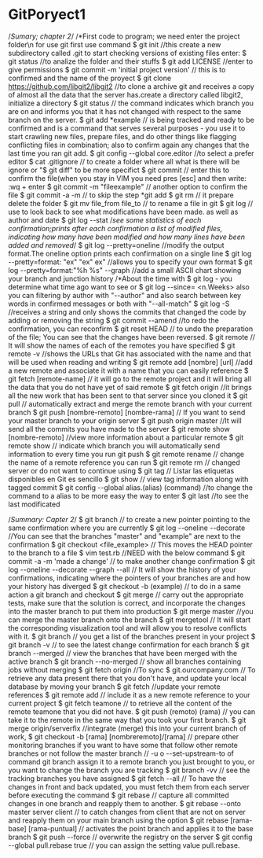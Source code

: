 # GitPoryect1
/*Sumary; chapter 2*/
/*First code to program; we need enter the project folder\n
            for use git first use command
$ git init //this create a new subdirectory called .git
to start checking versions of existing files enter:
$ git status //to analize the folder and their stuffs
$ git add LICENSE //enter to give permissions
$ git commit -m 'initial project version' // this is to confirmed and the name of the proyect
$ git clone https://github.com/libgit2/libgit2 //to clone a archive git and receives a copy of almost all the data that the server has.create a directory called libgit2, initialize a directory
$ git status // the command indicates which branch you are on and informs you that it has not changed with respect to the same branch on the server.
$ git add *example // is being tracked and ready to be confirmed and is a command that serves several purposes - you use it to start crawling new files, prepare files, and do other things like flagging conflicting files in combination; also to confirm again any changes that the last time you ran git add.
$ git config --global core.editor //to select a prefer editor
$ cat .gitignore // to create a folder where all what is there will be ignore or "$ git diff" to be more specifict
$ git commit // enter this to confirm the file(when you stay in VIM you need pres [esc] and then write: :wq + enter
$ git commit -m "fileexample" // another option to confirm the file
$ git commit -a -m // to skip the step *git add
$ git rm // it prepare delete the folder
$ git mv file_from file_to // to rename a file in git
$ git log // use to look back to see what modifications have been made. as well as author and date
$ git log --stat /*see some statistics of each confirmation;prints after each confirmation a list of modified files, indicating how many have been modified and how many lines have been added and removed*/
$ git log --pretty=oneline //modify the output format.The oneline option prints each confirmation on a single line
$ git log --pretty=format: "ex" "ex" ex" //allows you to specify your own format
$ git log --pretty=format:"%h %s" --graph //add a small ASCII chart showing your branch and junction history
/*About the time with $ git log -<n> you determine what time ago want to see or $ git log --since= <n.Weeks> also you can filtering by author
 with "--author" and also search between key words in confirmed messages or both with "--all-match"
$ git log -S //receives a string and only shows the commits that changed the code by adding or removing the string
$ git commit --amend //to redo the confirmation, you can reconfirm
$ git reset HEAD <file> // to undo the preparation of the file; You can see that the changes have been reversed.
$ git remote // It will show the names of each of the remotes you have specified
$ git remote -v //shows the URLs that Git has associated with the name and that will be used when reading and writing
$ git remote add [nombre] [url] //add a new remote and associate it with a name that you can easily reference
$ git fetch [remote-name] // it will go to the remote project and it will bring all the data that you do not have yet of said remote
$ git fetch origin //it brings all the new work that has been sent to that server since you cloned it
$ git pull // automatically extract and merge the remote branch with your current branch
$ git push [nombre-remoto] [nombre-rama] // If you want to send your master branch to your origin server
$ git push origin master //It will send all the commits you have made to the server
$ git remote show [nombre-remoto] //view more information about a particular remote
$ git remote show // indicate which branch you will automatically send information to every time you run git push
$ git remote rename // change the name of a remote reference you can run
$ git remote rm // changed server or do not want to continue using
$ git tag // Listar las etiquetas disponibles en Git es sencillo
$ git show // view tag information along with tagged commit
$ git config --global alias.(alias) (command) //to change the command to a alias to be more easy the way to enter
$ git last //to see the last modificated




  /*Summary: Capter 2*/
$ git branch <name> // to create a new pointer pointing to the same confirmation where you are currently
$ git log --oneline --decorate //You can see that the branches "master" and "example" are next to the confirmation
$ git checkout <file_example> // This moves the HEAD pointer to the branch to a file
$ vim test.rb //NEED with the below command
$ git commit -a -m 'made a change' // to make another change confirmation
$ git log --oneline --decorate --graph --all // It will show the history of your confirmations, indicating where the pointers of your branches are and how your history has diverged
$ git checkout -b (example) // to do in a same action a git branch and checkout
$ git merge // carry out the appropriate tests, make sure that the solution is correct, and incorporate the changes into the master branch to put them into production
$ git merge master //you can merge the master branch onto the branch
$ git mergetool // It will start the corresponding visualization tool and will allow you to resolve conflicts with it.
$ git branch // you get a list of the branches present in your project
$ git branch -v // to see the latest change confirmation for each branch
$ git branch --merged // view the branches that have been merged with the active branch
$ git branch --no-merged // show all branches containing jobs without merging
$ git fetch origin //To sync
$ git.ourcompany.com // To retrieve any data present there that you don't have, and update your local database by moving your branch
$ git fetch //update your remote references
$ git remote add // include it as a new remote reference to your current project
$ git fetch teamone // to retrieve all the content of the remote teamone that you did not have.
$ git push (remoto) (rama) // you can take it to the remote in the same way that you took your first branch.
$ git merge origin/serverfix //integrate (merge) this into your current branch of work,
$ git checkout -b [rama] [nombreremoto]/[rama] // prepare other monitoring branches if you want to have some that follow other remote branches or not follow the master branch
// -u o --set-upstream-to of command git branch assign it to a remote branch you just brought to you, or you want to change the branch you are tracking
$ git branch -vv // see the tracking branches you have assigned
$ git fetch --all // To have the changes in front and back updated, you must fetch them from each server before executing the command
$ git rebase // capture all committed changes in one branch and reapply them to another.
$ git rebase --onto master server client // to catch changes from client that are not on server and reapply them on your main branch using the option
$ git rebase [rama-base] [rama-puntual] // activates the point branch and applies it to the base branch
$ git push --force // overwrite the registry on the server
$ git config --global pull.rebase true // you can assign the setting value pull.rebase.
